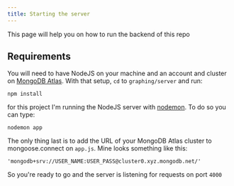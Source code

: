 ```yaml
---
title: Starting the server
---
```


This page will help you on how to run the backend of this repo

## Requirements

You will need to have NodeJS on your machine and an account and cluster on [MongoDB Atlas](https://www.mongodb.com/cloud/atlas). With that setup, `cd` to `graphing/server` and run:
```
npm install
```

for this project I'm running the NodeJS server with [nodemon](https://github.com/remy/nodemon). To do so you can type:
```
nodemon app
```

The only thing last is to add the URL of your MongoDB Atlas cluster to mongoose.connect on `app.js`. Mine looks something like this:
```
'mongodb+srv://USER_NAME:USER_PASS@cluster0.xyz.mongodb.net/'
```
So you're ready to go and the server is listening for requests on port `4000`
